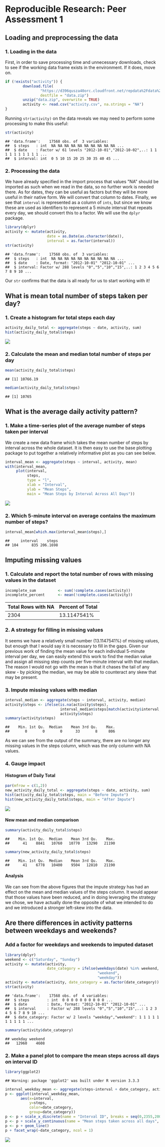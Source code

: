 # Reproducible Research: Peer Assessment 1

## Loading and preprocessing the data
### 1. Loading in the data
  
First, in order to save processing time and unnecessary downloads, check to see
if the working data frame exists in the environment. If it does, move on.  
 

```r
if (!exists("activity")) {
        download.file(
                "https://d396qusza40orc.cloudfront.net/repdata%2Fdata%2Factivity.zip",
                destfile = "data.zip")
        unzip("data.zip", overwrite = TRUE)
        activity <- read.csv("activity.csv", na.strings = "NA")
}
```

Running `str(activity)` on the data reveals we may need to perform some
processing to make this useful:


```r
str(activity)
```

```
## 'data.frame':	17568 obs. of  3 variables:
##  $ steps   : int  NA NA NA NA NA NA NA NA NA NA ...
##  $ date    : Factor w/ 61 levels "2012-10-01","2012-10-02",..: 1 1 1 1 1 1 1 1 1 1 ...
##  $ interval: int  0 5 10 15 20 25 30 35 40 45 ...
```


### 2. Processing the data
We have already specified in the import process that values "NA" should be
imported as such when we read in the data, so no further work is needed there. 
As for dates, they can be useful as factors but they will be more useful in 
their native form. We will convert that column to dates. Finally, we see that
`interval` is represented as a column of `ints`, but since we know these are
used as identifiers to represent a 5 minute interval that repeats every day, we
should convert this to a factor. We will use the `dplyr` package.


```r
library(dplyr)
activity <- mutate(activity, 
                   date = as.Date(as.character(date)), 
                   interval = as.factor(interval))
str(activity)
```

```
## 'data.frame':	17568 obs. of  3 variables:
##  $ steps   : int  NA NA NA NA NA NA NA NA NA NA ...
##  $ date    : Date, format: "2012-10-01" "2012-10-01" ...
##  $ interval: Factor w/ 288 levels "0","5","10","15",..: 1 2 3 4 5 6 7 8 9 10 ...
```

Our `str` confirms that the data is all ready for us to start working with it!

## What is mean total number of steps taken per day?
### 1. Create a histogram for total steps each day


```r
activity_daily_total <- aggregate(steps ~ date, activity, sum)
hist(activity_daily_total$steps)
```

![](PA1_template_files/figure-html/unnamed-chunk-4-1.png)<!-- -->

### 2. Calculate the mean and median total number of steps per day

```r
mean(activity_daily_total$steps)
```

```
## [1] 10766.19
```

```r
median(activity_daily_total$steps)
```

```
## [1] 10765
```


## What is the average daily activity pattern?
### 1. Make a time-series plot of the average number of steps taken per interval  
  
We create a new data frame which takes the mean number of steps by interval 
across the whole dataset. It is then easy to use the base plotting package to 
put together a relatively informative plot as you can see below.  


```r
interval_mean <- aggregate(steps ~ interval, activity, mean)
with(interval_mean, 
     plot(interval, 
          steps, 
          type = "l", 
          xlab = "Interval", 
          ylab = "Mean Steps", 
          main = "Mean Steps by Interval Across All Days"))
```

![](PA1_template_files/figure-html/unnamed-chunk-6-1.png)<!-- -->

### 2. Which 5-minute interval on average contains the maximum number of steps?


```r
interval_mean[which.max(interval_mean$steps),]
```

```
##     interval    steps
## 104      835 206.1698
```

## Imputing missing values
### 1. Calculate and report the total number of rows with missing values in the dataset

```r
incomplete_sum          <- sum(!complete.cases(activity))
incomplete_percent      <- mean(!complete.cases(activity))
```
Total Rows with NA | Percent of Total 
-------------------|-----------------
2304 | 13.1147541%

### 2. A strategy for filling in missing values
It seems we have a relatively small number (13.1147541%) of missing 
values, but enough that I would say it is necessary to fill in the gaps. Given 
our previous work of finding the mean value for each individual 5-minute interval
per day, we can easily extend this work to find the median value and assign all
missing step counts per five-minute interval with that median. The reason I would
not go with the mean is that it chases the tail of any skew - by picking the 
median, we may be able to counteract any skew that may be present.

### 3. Impute missing values with median

```r
interval_median <- aggregate(steps ~ interval, activity, median)
activity$steps <- ifelse(is.na(activity$steps),
                         interval_median$steps[match(activity$interval, interval_median$interval)],
                         activity$steps)
summary(activity$steps)
```

```
##    Min. 1st Qu.  Median    Mean 3rd Qu.    Max. 
##       0       0       0      33       8     806
```
As we can see from the output of the summary, there are no longer any missing
values in the steps column, which was the only column with NA values. 

### 4. Gauge impact
#### Histogram of Daily Total

```r
par(mfrow = c(1,2))
new_activity_daily_total <- aggregate(steps ~ date, activity, sum)
hist(activity_daily_total$steps, main = "Before Impute")
hist(new_activity_daily_total$steps, main = "After Impute")
```

![](PA1_template_files/figure-html/unnamed-chunk-10-1.png)<!-- -->

#### New mean and median comparison

```r
summary(activity_daily_total$steps)
```

```
##    Min. 1st Qu.  Median    Mean 3rd Qu.    Max. 
##      41    8841   10760   10770   13290   21190
```

```r
summary(new_activity_daily_total$steps)
```

```
##    Min. 1st Qu.  Median    Mean 3rd Qu.    Max. 
##      41    6778   10400    9504   12810   21190
```

#### Analysis
We can see from the above figures that the impute strategy has had an effect on
the mean and median values of the steps column. It would appear that those values
have been reduced, and in doing leveraging the strategy we chose, we have
actually done the opposite of what we intended to do and we introduced a stronger
left-skew into the data. 

## Are there differences in activity patterns between weekdays and weekends?
### Add a factor for weekdays and weekends to imputed dataset

```r
library(dplyr)
weekend <- c("Saturday", "Sunday")
activity <- mutate(activity, 
                   date_category = ifelse(weekdays(date) %in% weekend,
                                          "weekend",
                                          "weekday"))
activity <- mutate(activity, date_category = as.factor(date_category))
str(activity)
```

```
## 'data.frame':	17568 obs. of  4 variables:
##  $ steps        : int  0 0 0 0 0 0 0 0 0 0 ...
##  $ date         : Date, format: "2012-10-01" "2012-10-01" ...
##  $ interval     : Factor w/ 288 levels "0","5","10","15",..: 1 2 3 4 5 6 7 8 9 10 ...
##  $ date_category: Factor w/ 2 levels "weekday","weekend": 1 1 1 1 1 1 1 1 1 1 ...
```

```r
summary(activity$date_category)
```

```
## weekday weekend 
##   12960    4608
```
### 2. Make a panel plot to compare the mean steps across all days on interval ID

```r
library(ggplot2)
```

```
## Warning: package 'ggplot2' was built under R version 3.3.3
```

```r
interval_weekday_mean <- aggregate(steps~interval + date_category, activity, mean)
p <- ggplot(interval_weekday_mean, 
       aes(x=interval,
           y=steps,
           color=date_category,
           group=date_category)) 
p <- p + scale_x_discrete(name = "Interval ID", breaks = seq(0,2355,200))
p <- p + scale_y_continuous(name = "Mean steps taken across all days", breaks = seq(0, 200, 25))
p <- p + geom_line()
p + facet_wrap(~date_category, ncol = 1)
```

![](PA1_template_files/figure-html/unnamed-chunk-13-1.png)<!-- -->
